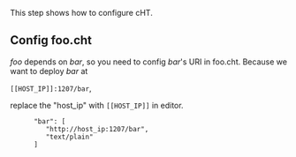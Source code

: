 <!--
 * @Descripttion: 
 * @Author: lzy
 * @Date: 2020-05-21 10:06:27
 * @LastEditors: lzy
 * @LastEditTime: 2020-05-21 18:15:02
--> 
This step shows how to configure cHT.

## Config foo.cht

*foo* depends on *bar*, so you need to config *bar*'s URI in foo.cht.
Because we want to deploy *bar* at 

`[[HOST_IP]]:1207/bar`,

replace the "host_ip" with `[[HOST_IP]]` in editor.

```   
      "bar": [
         "http://host_ip:1207/bar",
         "text/plain"
      ]
```
